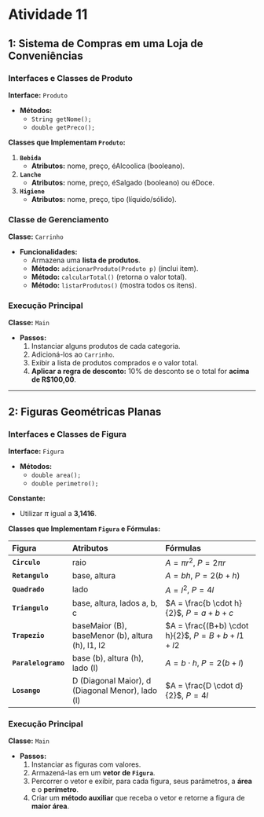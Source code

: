 # Atividade 11

## 1: Sistema de Compras em uma Loja de Conveniências

### Interfaces e Classes de Produto

**Interface:** `Produto`
- **Métodos:**
    - `String getNome();`
    - `double getPreco();`

**Classes que Implementam `Produto`:**
1.  **`Bebida`**
    - **Atributos:** nome, preço, éAlcoolica (booleano).
2.  **`Lanche`**
    - **Atributos:** nome, preço, éSalgado (booleano) ou éDoce.
3.  **`Higiene`**
    - **Atributos:** nome, preço, tipo (líquido/sólido).

### Classe de Gerenciamento

**Classe:** `Carrinho`
- **Funcionalidades:**
    - Armazena uma **lista de produtos**.
    - **Método:** `adicionarProduto(Produto p)` (inclui item).
    - **Método:** `calcularTotal()` (retorna o valor total).
    - **Método:** `listarProdutos()` (mostra todos os itens).

### Execução Principal

**Classe:** `Main`
- **Passos:**
    1. Instanciar alguns produtos de cada categoria.
    2. Adicioná-los ao `Carrinho`.
    3. Exibir a lista de produtos comprados e o valor total.
    4. **Aplicar a regra de desconto:** 10% de desconto se o total for **acima de R$100,00**.

---

## 2: Figuras Geométricas Planas

### Interfaces e Classes de Figura

**Interface:** `Figura`
- **Métodos:**
    - `double area();`
    - `double perimetro();`

**Constante:**
- Utilizar $\pi$ igual a **3,1416**.

**Classes que Implementam `Figura` e Fórmulas:**

| Figura | Atributos | Fórmulas |
| :--- | :--- | :--- |
| **`Circulo`** | raio | $A = \pi r^2$, $P = 2\pi r$ |
| **`Retangulo`** | base, altura | $A = bh$, $P = 2(b + h)$ |
| **`Quadrado`** | lado | $A = l^2$, $P = 4l$ |
| **`Triangulo`** | base, altura, lados a, b, c | $A = \frac{b \cdot h}{2}$, $P = a + b + c$ |
| **`Trapezio`** | baseMaior (B), baseMenor (b), altura (h), l1, l2 | $A = \frac{(B+b) \cdot h}{2}$, $P = B + b + l1 + l2$ |
| **`Paralelogramo`**| base (b), altura (h), lado (l) | $A = b \cdot h$, $P = 2(b + l)$ |
| **`Losango`** | D (Diagonal Maior), d (Diagonal Menor), lado (l) | $A = \frac{D \cdot d}{2}$, $P = 4l$ |

### Execução Principal

**Classe:** `Main`
- **Passos:**
    1. Instanciar as figuras com valores.
    2. Armazená-las em um **vetor de `Figura`**.
    3. Percorrer o vetor e exibir, para cada figura, seus parâmetros, a **área** e o **perímetro**.
    4. Criar um **método auxiliar** que receba o vetor e retorne a figura de **maior área**.